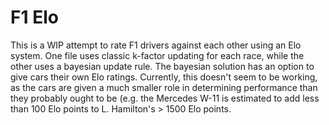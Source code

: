 # F1 Elo

This is a WIP attempt to rate F1 drivers against each other using an Elo system. One file uses classic k-factor updating for each race, while the other uses a bayesian update rule. The bayesian solution has an option to give cars their own Elo ratings. Currently, this doesn't seem to be working, as the cars are given a much smaller role in determining performance than they probably ought to be (e.g. the Mercedes W-11 is estimated to add less than 100 Elo points to L. Hamilton's > 1500 Elo points.

